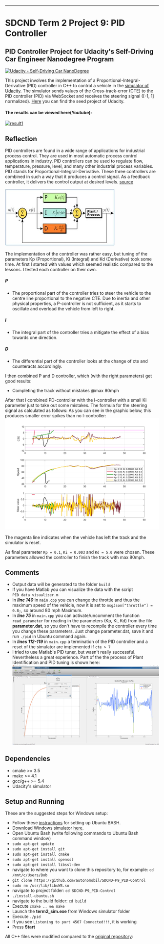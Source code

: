 [//]: # (Image References)

[img1]: ./images/PID_comparison.png "PID_comparison.png"
[img2]: ./images/PID_tuning.png "PID_tuning.png"
[img3]: ./images/Working-of-PID-controller.jpg "Working.png"
___
# SDCND Term 2 Project 9: PID Controller
## PID Controller Project for Udacity's Self-Driving Car Engineer Nanodegree Program
[![Udacity - Self-Driving Car NanoDegree](https://s3.amazonaws.com/udacity-sdc/github/shield-carnd.svg)](http://www.udacity.com/drive)

This project involves the implementation of a Proportional-Integral-Derivative (PID) controller in C++ to control a vehicle in the [simulator of Udacity](https://github.com/udacity/self-driving-car-sim/releases). The simulator sends values of the Cross-track-error (CTE) to the PID controller (PID) via WebSocket and receives the steering signal ([-1, 1] normalized). [Here](https://github.com/udacity/CarND-PID-Control-Project) you can find the seed project of Udacity.

#### The results can be viewed here(Youtube):
[![result1](https://img.youtube.com/vi/72CqnGEkp2E/0.jpg)](https://www.youtube.com/watch?v=72CqnGEkp2E)

## Reflection
PID controllers are found in a wide range of applications for industrial process control. They are used in most automatic process control applications in industry. PID controllers can be used to regulate flow, temperature, pressure, level, and many other industrial process variables. PID stands for Proportional-Integral-Derivative. These three controllers are combined in such a way that it produces a control signal. As a feedback controller, it delivers the control output at desired levels. [source](https://www.elprocus.com/the-working-of-a-pid-controller/)

![img3]


The implementation of the controller was rather easy, but tuning of the parameters Kp (Proportional), Ki (Integral) and Kd (Derivative) took some time. At first I started with values which seemed realistic compared to the lessons. I tested each controller on their own.

##### P
* The proportional part of the controller tries to steer the vehicle to the centre line proportional to the negative CTE. Due to inertia and other physical properties, a P-controller is not sufficient, as it starts to oscillate and overload the vehicle from left to right.

##### I
* The integral part of the controller tries a mitigate the effect of a bias towards one direction.


##### D
* The differential part of the controller looks at the change of cte and counteracts accordingly.


I then combined P and D controller, which (with the right parameters) get good results:
* Completing the track without mistakes @max 80mph

After that I combined PD-controller with the I-controller with a small Ki parameter just to take out some mistakes.  The formula for the steering signal as calculated as follows:  As you can see in the graphic below, this produces smaller error spikes than no I-controller:
![img1]

The magenta line indicates when the vehicle has left the track and the simulator is reset.

As final parameter ``Kp = 0.1``, ``Ki = 0.003``  and ``Kd = 5.0`` were chosen. These parameters allowed the controller to finish the track with max 80mph.


## Comments
* Output data will be generated to the folder ``build``
* If you have Matlab you can visualize the data with the script  ``PID_data_visualizer.m``
* In ***line 140*** in ``main.cpp`` you can change the throttle and thus the maximum speed of the vehicle, now it is set to ``msgJson["throttle"] = 0.8;``, so around 80 mph Maximum.
* In ***line 75*** in ``main.cpp`` you can activate/uncomment the function ``read_parameter`` for reading in the parameters (Kp, Ki, Kd) from the file  **parameter.dat**, so you don't have to recompile the controller every time you change these parameters. Just change parameter.dat, save it and run ``./pid`` in Ubuntu command again.
* In ***lines 112-119*** in ``main.cpp`` a termination of the PID controller and a reset of the simulator are implemented if ``cte > 7``
* I tried to use Matlab's PID tuner, but wasn't really successful. Nevertheless a great experience. Part of the the process of Plant Identification and PID tuning is shown here:
![img2]



## Dependencies

* cmake >= 3.5
* make >= 4.1
* gcc/g++ >= 5.4
* Udacity's simulator

## Setup and Running
These are the suggested steps for Windows setup:

* Follow these [instructions](https://www.howtogeek.com/249966/how-to-install-and-use-the-linux-bash-shell-on-windows-10/) for setting up Ubuntu BASH.
* Download Windows simulator [here](https://github.com/udacity/self-driving-car-sim/releases).
* Open Ubuntu Bash (write following commands to Ubuntu Bash command window)
* ``sudo apt-get update``
* ``sudo apt-get install git``
* ``sudo apt-get install cmake``
* ``sudo apt-get install openssl``
* ``sudo apt-get install libssl-dev``
* navigate to where you want to clone this repository to, for example:
 ``cd /mnt/c/Users/Bob``
* ``git clone https://github.com/autonomobil/SDCND-P9_PID-Control``
* ``sudo rm /usr/lib/libuWS.so``
* navigate to project folder: ``cd SDCND-P9_PID-Control``
* ``./install-ubuntu.sh``
* navigate to the build folder: ``cd build``
* Execute ``cmake .. && make``
* Launch the **term2_sim.exe** from Windows simulator folder
* Execute ``./pid``
* If you see ``Listening to port 4567 Connected!!!``, it is working
* Press **Start**


All C++ files were modified compared to the [original repository](https://github.com/udacity/CarND-PID-Control-Project):  
